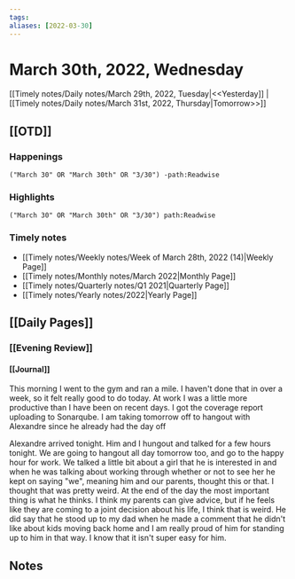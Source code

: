 ```yaml
---
tags:
aliases: [2022-03-30]
---
```


# March 30th, 2022, Wednesday

[[Timely notes/Daily notes/March 29th, 2022, Tuesday|<<Yesterday]] | [[Timely notes/Daily notes/March 31st, 2022, Thursday|Tomorrow>>]]

## [[OTD]]

### Happenings

```query
("March 30" OR "March 30th" OR "3/30") -path:Readwise
```

### Highlights

```query
("March 30" OR "March 30th" OR "3/30") path:Readwise
```

### Timely notes
- [[Timely notes/Weekly notes/Week of March 28th, 2022 (14)|Weekly Page]]
- [[Timely notes/Monthly notes/March 2022|Monthly Page]]
- [[Timely notes/Quarterly notes/Q1 2021|Quarterly Page]]
- [[Timely notes/Yearly notes/2022|Yearly Page]]

## [[Daily Pages]]

### [[Evening Review]]

#### [[Journal]]

This morning I went to the gym and ran a mile. I haven't done that in over a week, so it felt really good to do today. At work I was a little more productive than I have been on recent days. I got the coverage report uploading to Sonarqube. I am taking tomorrow off to hangout with Alexandre since he already had the day off

Alexandre arrived tonight. Him and I hungout and talked for a few hours tonight. We are going to hangout all day tomorrow too, and go to the happy hour for work. We talked a little bit about a girl that he is interested in and when he was talking about working through whether or not to see her he kept on saying "we", meaning him and our parents, thought this or that. I thought that was pretty weird. At the end of the day the most important thing is what he thinks. I think my parents can give advice, but if he feels like they are coming to a joint decision about his life, I think that is weird. He did say that he stood up to my dad when he made a comment that he didn't like about kids moving back home and I am really proud of him for standing up to him in that way. I know that it isn't super easy for him.

## Notes
